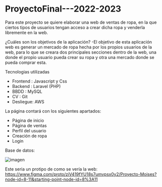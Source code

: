 # ProyectoFinal---2022-2023

Para este proyecto se quiere elaborar una web de ventas de ropa, en la que ciertos tipos de usuarios tengan acceso a crear dicha ropa y venderla
libremente en la web.

¿Cuáles son los objetivos de la aplicación?
  -El objetivo de esta aplicación web es generar un mercado de ropa hecha por los propios usuarios de la web, para lo que se creara dos principales secciones dentro de la    web, una donde el propio usuario pueda crear su ropa y otra una mercado donde se pueda comprar esta.
  
Tecnologias utilizadas
  - Frontend : Javascript y Css
  - Backend : Laravel (PHP)
  - BBDD : MySQL
  - CV : Git
  - Desliegue: AWS

La página contará con los siguientes apartados:

  - Página de inicio
  - Página de ventas
  - Perfil del usuario
  - Creación de ropa
  - Login

Base de datos:

![imagen](https://user-images.githubusercontent.com/91953243/236269972-cecf2d73-5be8-4825-8004-95f04239991f.png)


Este seria un protipo de como se vería la web: https://www.figma.com/proto/ziV419fYU18s7umvpsx0y2/Proyecto-Moises?node-id=8-11&starting-point-node-id=8%3A11
